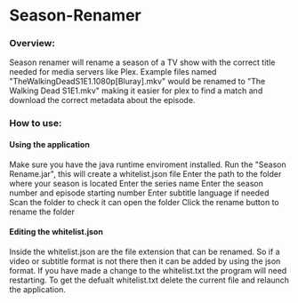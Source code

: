 # Season-Renamer

### Overview:

Season renamer will rename a season of a TV show with the correct title needed for media servers like Plex. Example files named "TheWalkingDeadS1E1.1080p[Bluray].mkv" would be renamed to "The Walking Dead S1E1.mkv" making it easier for plex to find a match and download the correct metadata about the episode.

### How to use:

#### Using the application

Make sure you have the java runtime enviroment installed.
Run the "Season Rename.jar", this will create a whitelist.json file
Enter the path to the folder where your season is located
Enter the series name
Enter the season number and episode starting number
Enter subtitle language if needed
Scan the folder to check it can open the folder
Click the rename button to rename the folder

#### Editing the whitelist.json

Inside the whitelist.json are the file extension that can be renamed. So if a video or subtitle format is not there then it can be added by using the json format. If you have made a change to the whitelist.txt the program will need restarting. To get the defualt whitelist.txt delete the current file and relaunch the application.

